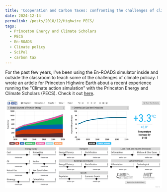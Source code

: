 ```yaml
---
title: 'Cooperation and Carbon Taxes: confronting the challenges of climate policy with the En-ROADS Climate Solutions Simulator and Princeton’s Energy and Climate Scholars'
date: 2024-12-14
permalink: /posts/2018/12/Highwire PECS/
tags:
  - Princeton Energy and Climate Scholars
  - PECS
  - En-ROADS
  - Climate policy
  - SciPol
  - carbon tax
---
```


For the past few years, I've been using the En-ROADS simulator inside and outside the classroom to teach some of the challenges of climate policay.
I wrote an article for  Princeton Highwire Earth about a recent experience running the "Climate action simulation" 
with the Princeton Energy and Climate Scholars (PECS). Check it out
<a href="https://highwire.princeton.edu/2024/01/21/cooperation-and-carbon-taxes-confronting-the-challenges-of-climate-policy-with-the-en-roads-climate-solutions-simulator-and-princetons-energy-and-climate-scholars/">here</a>. 


<p align="left">
  <img src="../images/EnRoads.png" width="550" title="Image of the En-ROADS simulator default scenario" >
</p> 

